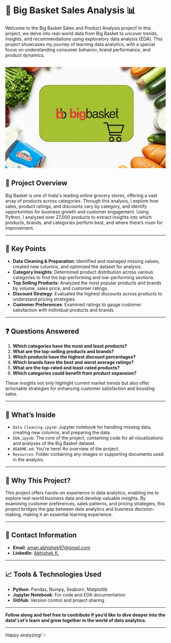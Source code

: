 # 🛒 Big Basket Sales Analysis 📊

Welcome to the Big Basket Sales and Product Analysis project! In this project, we delve into real-world data from Big Basket to uncover trends, insights, and recommendations using exploratory data analysis (EDA). This project showcases my journey of learning data analytics, with a special focus on understanding consumer behavior, brand performance, and product dynamics.

![welcome](https://github.com/Abhishek-4195/Python---EDA---Big-Basket-Sales-Analysis/blob/main/Screenshot%202024-11-14%20200610.jpg)
---

## 📌 Project Overview
Big Basket is one of India's leading online grocery stores, offering a vast array of products across categories. Through this analysis, I explore how sales, product ratings, and discounts vary by category, and identify opportunities for business growth and customer engagement. Using Python, I analyzed over 27,000 products to extract insights into which products, brands, and categories perform best, and where there’s room for improvement.

---

## 🔑 Key Points
- **Data Cleaning & Preparation**: Identified and managed missing values, created new columns, and optimized the dataset for analysis.
- **Category Insights**: Determined product distribution across various categories to find the top-performing and low-performing sections.
- **Top Selling Products**: Analyzed the most popular products and brands by volume, sales price, and customer ratings.
- **Discount Strategy**: Evaluated the highest discounts across products to understand pricing strategies.
- **Customer Preferences**: Examined ratings to gauge customer satisfaction with individual products and brands.

---

## ❓ Questions Answered
1. **Which categories have the most and least products?**
2. **What are the top-selling products and brands?**
3. **Which products have the highest discount percentages?**
4. **Which brands have the best and worst average ratings?**
5. **What are the top-rated and least-rated products?**
6. **Which categories could benefit from product expansion?**

These insights not only highlight current market trends but also offer actionable strategies for enhancing customer satisfaction and boosting sales.

---

## 📂 What’s Inside
- `Data Cleaning.ipynb`: Jupyter notebook for handling missing data, creating new columns, and preparing the data.
- `EDA.ipynb`: The core of the project, containing code for all visualizations and analyses of the Big Basket dataset.
- `README.md`: You’re here! An overview of the project.
- `Resources`: Folder containing any images or supporting documents used in the analysis.

---

## 🌟 Why This Project?
This project offers hands-on experience in data analytics, enabling me to explore real-world business data and develop valuable insights. By examining customer preferences, sales patterns, and pricing strategies, this project bridges the gap between data analytics and business decision-making, making it an essential learning experience.

---

## 👤 Contact Information
- **Email**: [aman.abhishek97@gmail.com](mailto:aman.abhishek97@gmail.com)
- **LinkedIn**: [Abhishek K.](https://www.linkedin.com/in/abhishek-k/)

---

## 📈 Tools & Technologies Used
- **Python**: Pandas, Numpy, Seaborn, Matplotlib
- **Jupyter Notebook**: For code and EDA documentation
- **GitHub**: Version control and project sharing

---

**Follow along and feel free to contribute if you’d like to dive deeper into the data! Let’s learn and grow together in the world of data analytics.** 

--- 

Happy analyzing! ✨
